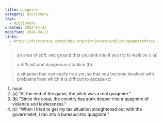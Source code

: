 ```yaml
---
title: quagmire
category: dictionary
tags:
  - dictionary
created: 2024-04-27
modified: 2024-04-27
links:
  - https://dictionary.cambridge.org/dictionary/english/quagmirehttps://dictionary.cambridge.org/dictionary/english/quagmire
---
```


>an area of soft, wet ground that you sink into if you try to walk on it (a)

>a difficult and dangerous situation (b)

>a situation that can easily trap you so that you become involved with problems from which it is difficult to escape (c)

1. noun
2. (a) "At the end of the game, the pitch was a real quagmire."
3. (b) "Since the coup, the country has sunk deeper into a quagmire of violence and lawlessness."
4. (c) "When I tried to get my tax situation straightened out with the government, I ran into a bureaucratic quagmire."
